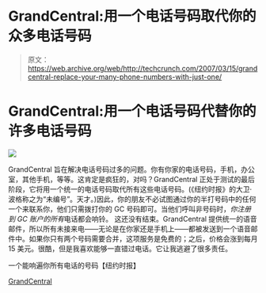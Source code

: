 # GrandCentral:用一个电话号码取代你的众多电话号码

> 原文：<https://web.archive.org/web/http://techcrunch.com/2007/03/15/grandcentral-replace-your-many-phone-numbers-with-just-one/>

# GrandCentral:用一个电话号码代替你的许多电话号码

![](img/b21ee0ac87e1e3814ba3645f7dc0b1fb.png)

GrandCentral 旨在解决电话号码过多的问题。你有你家的电话号码，手机，办公室，其他手机，等等。这肯定是疯狂的，对吗？GrandCentral 正处于测试的最后阶段，它将用一个统一的电话号码取代所有这些电话号码。(《纽约时报》的大卫·波格称之为“未编号”。天才。)因此，你的朋友不必试图通过你的半打号码中的任何一个来联系你，他们只需拨打你的 GC 号码即可。当他们呼叫非号码时，*你注册到 GC 账户的所有*电话都会响铃。
 这还没有结束。GrandCentral 提供统一的语音邮件，所以所有未接来电——无论是在你家还是手机上——都被发送到一个语音邮件中。如果你只有两个号码需要合并，这项服务是免费的；之后，价格会涨到每月 15 美元。很酷，但是我喜欢能够一直错过电话。它让我逃避了很多责任。

一个能响遍你所有电话的号码【纽约时报】

[GrandCentral](https://web.archive.org/web/20220518130818/http://grandcentral.com/)
